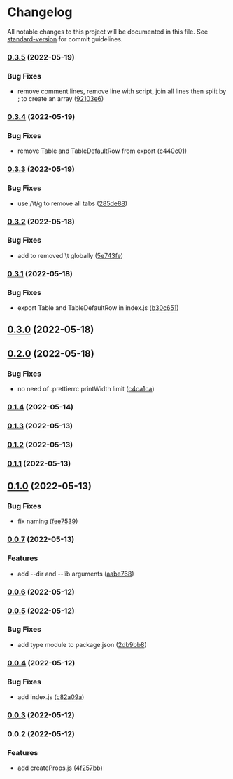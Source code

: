 # Changelog

All notable changes to this project will be documented in this file. See [standard-version](https://github.com/conventional-changelog/standard-version) for commit guidelines.

### [0.3.5](https://github.com/shinokada/createProps/compare/v0.3.4...v0.3.5) (2022-05-19)

### Bug Fixes

- remove comment lines, remove line with script, join all lines then split by ; to create an array ([92103e6](https://github.com/shinokada/createProps/commit/92103e652fac426af16430f9293dbb28f28429c8))

### [0.3.4](https://github.com/shinokada/createProps/compare/v0.3.3...v0.3.4) (2022-05-19)

### Bug Fixes

- remove Table and TableDefaultRow from export ([c440c01](https://github.com/shinokada/createProps/commit/c440c016141da2fd6382829a893db59e61e74f14))

### [0.3.3](https://github.com/shinokada/createProps/compare/v0.3.2...v0.3.3) (2022-05-19)

### Bug Fixes

- use /\t/g to remove all tabs ([285de88](https://github.com/shinokada/createProps/commit/285de889fd506c29093b459f0dc91439a9a3398d))

### [0.3.2](https://github.com/shinokada/createProps/compare/v0.3.1...v0.3.2) (2022-05-18)

### Bug Fixes

- add to removed \t globally ([5e743fe](https://github.com/shinokada/createProps/commit/5e743fe3d0c68d4c3e34951d86d02a0a0267f1ff))

### [0.3.1](https://github.com/shinokada/createProps/compare/v0.3.0...v0.3.1) (2022-05-18)

### Bug Fixes

- export Table and TableDefaultRow in index.js ([b30c651](https://github.com/shinokada/createProps/commit/b30c6514201de96926c548583f296abb2c19b5be))

## [0.3.0](https://github.com/shinokada/createProps/compare/v0.2.0...v0.3.0) (2022-05-18)

## [0.2.0](https://github.com/shinokada/createProps/compare/v0.1.4...v0.2.0) (2022-05-18)

### Bug Fixes

- no need of .prettierrc printWidth limit ([c4ca1ca](https://github.com/shinokada/createProps/commit/c4ca1ca61ae482c5962cfb694c1bb85abf627a36))

### [0.1.4](https://github.com/shinokada/createProps/compare/v0.1.3...v0.1.4) (2022-05-14)

### [0.1.3](https://github.com/shinokada/createProps/compare/v0.1.2...v0.1.3) (2022-05-13)

### [0.1.2](https://github.com/shinokada/createProps/compare/v0.1.1...v0.1.2) (2022-05-13)

### [0.1.1](https://github.com/shinokada/createProps/compare/v0.1.0...v0.1.1) (2022-05-13)

## [0.1.0](https://github.com/shinokada/createProps/compare/v0.0.7...v0.1.0) (2022-05-13)

### Bug Fixes

- fix naming ([fee7539](https://github.com/shinokada/createProps/commit/fee7539e93d2b6a00e7cc0e83d4a11a0c83eb132))

### [0.0.7](https://github.com/shinokada/createProps/compare/v0.0.6...v0.0.7) (2022-05-13)

### Features

- add --dir and --lib arguments ([aabe768](https://github.com/shinokada/createProps/commit/aabe7683380280ef7e0fd9710fe71a62b108394a))

### [0.0.6](https://github.com/shinokada/createProps/compare/v0.0.5...v0.0.6) (2022-05-12)

### [0.0.5](https://github.com/shinokada/createProps/compare/v0.0.4...v0.0.5) (2022-05-12)

### Bug Fixes

- add type module to package.json ([2db9bb8](https://github.com/shinokada/createProps/commit/2db9bb8aa685ba1a5ee09d9c38ffbbec8545d845))

### [0.0.4](https://github.com/shinokada/createProps/compare/v0.0.3...v0.0.4) (2022-05-12)

### Bug Fixes

- add index.js ([c82a09a](https://github.com/shinokada/createProps/commit/c82a09a8cdf956e6e6705aac3a65ccc828d41e0d))

### [0.0.3](https://github.com/shinokada/createProps/compare/v0.0.2...v0.0.3) (2022-05-12)

### 0.0.2 (2022-05-12)

### Features

- add createProps.js ([4f257bb](https://github.com/shinokada/createProps/commit/4f257bb1dfeac53fcc7e2b409910ad52521a44b3))
